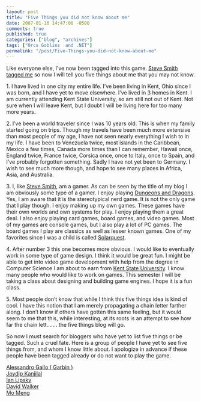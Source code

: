 ```yaml
---
layout: post
title: "Five Things you did not know about me"
date: 2007-01-16 14:47:00 -0500
comments: true
published: true
categories: ["blog", "archives"]
tags: ["Orcs Goblins  and .NET"]
permalink: "/post/Five-Things-you-did-not-know-about-me"
---
```

<!-- more -->

<p>Like everyone else, I&rsquo;ve now been tagged into this game. <a href="http://aspadvice.com/blogs/ssmith/archive/2007/01/14/Five-Things.aspx">Steve Smith tagged me</a>&nbsp;so now I will tell you five things about me that you may not know.</p>
<p>1. I have lived in one city my entire life. I&rsquo;ve been living in Kent, Ohio since I was born, and I have yet to move elsewhere. I&rsquo;ve lived in 3 homes in Kent. I am currently attending Kent State University, so am still not out of Kent. Not sure when I will leave Kent, but I doubt I will be living here for too many more years.</p>
<p>2. I&rsquo;ve been a world traveler since I was 10 years old. This is when my family started going on trips. Though my travels have been much more extensive than most people of my age, I have not seen nearly everything I wish to in my life. I have been to Venezuela twice,&nbsp;most islands in the Caribbean, Mexico a few times, Canada more times than I can remember, Hawaii once, England twice, France twice, Corsica once, once to Italy, once to Spain, and I&rsquo;ve probably forgotten something. Sadly I have not yet been to Germany.&nbsp;I wish to see much more though, and hope to see&nbsp;many places in Africa, Asia, and Australia.</p>
<p>3. I, like <a href="http://stevesmithblog.com/">Steve Smith</a>,&nbsp;am a gamer. As can be seen by the title of my blog I am obviously some type of a gamer. I enjoy playing <a href="http://www.wizards.com/default.asp?x=dnd/welcome">Dungeons and Dragons</a>. Yes, I am aware that it is the stereotypical nerd game. It is not the only game that I play though. I enjoy making up my own games. These games have their own worlds and own systems for play. I enjoy playing them a great deal. I also enjoy playing card games, board games, and video games. Most of my games are console games, but I also play a lot of PC games. The board games I play are classics as well as lesser known games. One of my favorites since I was a child is called <a href="http://www.boardgamegeek.com/game/1836">Solarquest</a>.</p>
<p>4. After number 3 this one becomes more obvious. I would like to eventually work in some type of game design. I think it would be great fun. I might be able to get into video game development&nbsp;with help from&nbsp;the degree in Computer Science I am about to earn from <a href="http://www.kent.edu/">Kent State University</a>. I know many people who would like to work on games. This semester I will be taking a class about designing and building game engines. I hope it is a fun class.</p>
<p>5. Most people don&rsquo;t know that while I think this five things idea is kind of cool. I have this notion that I am merely propagating a chain letter farther along. I don&rsquo;t know if others have gotten this same feeling, but it would seem to me that this, while interesting, at its roots is an attempt to see how far the chain lett&hellip;&hellip;. the five things blog will go.</p>
<p>So now I must search for bloggers who have yet to list five things or be tagged. Such a cruel fate. Here is a group of people I have yet to see five things from, and whom I know little about. I apologize in advance if these people have been tagged already or do not want to play the game.</p>
<p><a href="http://aspadvice.com/blogs/garbin/default.aspx">Alessandro Gallo ( Garbin )</a> <br /> <a href="http://aspadvice.com/blogs/joydip/default.aspx">Joydip Kanjilal</a> <br /> <a href="http://aspadvice.com/blogs/ian_lipsky/default.aspx">Ian Lipsky</a> <br /> <a href="http://aspadvice.com/blogs/davidwalker/default.aspx">David Walker</a><br /> <a href="http://aspadvice.com/blogs/getwhatyouwant/default.aspx">Mo Meng</a></p>
